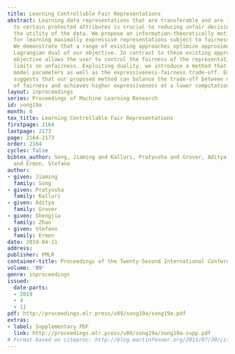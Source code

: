 ```yaml
---
title: Learning Controllable Fair Representations
abstract: Learning data representations that are transferable and are fair with respect
  to certain protected attributes is crucial to reducing unfair decisions while preserving
  the utility of the data. We propose an information-theoretically motivated objective
  for learning maximally expressive representations subject to fairness constraints.
  We demonstrate that a range of existing approaches optimize approximations to the
  Lagrangian dual of our objective. In contrast to these existing approaches, our
  objective allows the user to control the fairness of the representations by specifying
  limits on unfairness. Exploiting duality, we introduce a method that optimizes the
  model parameters as well as the expressiveness-fairness trade-off. Empirical evidence
  suggests that our proposed method can balance the trade-off between multiple notions
  of fairness and achieves higher expressiveness at a lower computational cost.
layout: inproceedings
series: Proceedings of Machine Learning Research
id: song19a
month: 0
tex_title: Learning Controllable Fair Representations
firstpage: 2164
lastpage: 2173
page: 2164-2173
order: 2164
cycles: false
bibtex_author: Song, Jiaming and Kalluri, Pratyusha and Grover, Aditya and Zhao, Shengjia
  and Ermon, Stefano
author:
- given: Jiaming
  family: Song
- given: Pratyusha
  family: Kalluri
- given: Aditya
  family: Grover
- given: Shengjia
  family: Zhao
- given: Stefano
  family: Ermon
date: 2019-04-11
address: 
publisher: PMLR
container-title: Proceedings of the Twenty-Second International Conference on Artificial Intelligence and Statistics
volume: '89'
genre: inproceedings
issued:
  date-parts:
  - 2019
  - 4
  - 11
pdf: http://proceedings.mlr.press/v89/song19a/song19a.pdf
extras:
- label: Supplementary PDF
  link: http://proceedings.mlr.press/v89/song19a/song19a-supp.pdf
# Format based on citeproc: http://blog.martinfenner.org/2013/07/30/citeproc-yaml-for-bibliographies/
---
```

